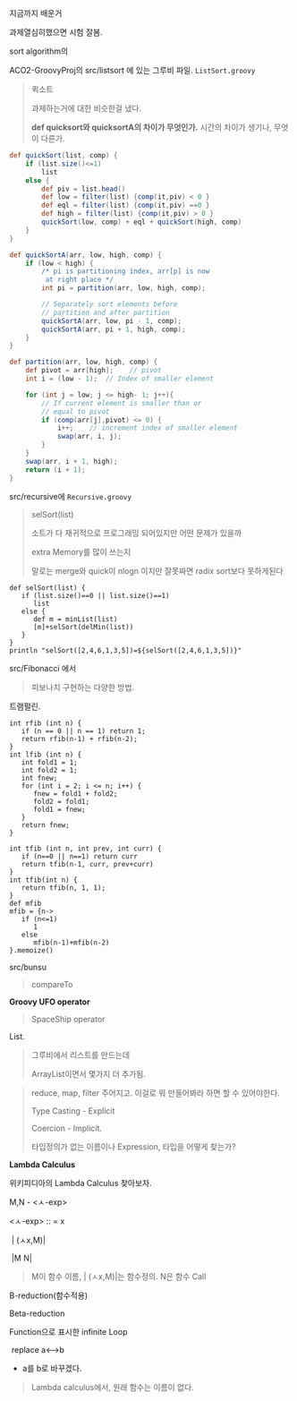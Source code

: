 지금까지 배운거





과제열심히했으면 시험 잘봄.



sort algorithm의 

ACO2-GroovyProj의 src/listsort 에 있는 그루비 파일. `ListSort.groovy`

> 퀵소트
>
> 과제하는거에 대한 비슷한걸 냈다.
>
> **def quicksort와 quicksortA의 차이가 무엇인가.** 시간의 차이가 생기나, 무엇이 다른가.
>
>



```groovy
def quickSort(list, comp) {
	if (list.size()<=1)
		list
	else {
		def piv = list.head()
		def low = filter(list) {comp(it,piv) < 0 }
		def eql = filter(list) {comp(it,piv) ==0 }
		def high = filter(list) {comp(it,piv) > 0 }
		quickSort(low, comp) + eql + quickSort(high, comp)
	}
}
```

```groovy
def quickSortA(arr, low, high, comp) {
	if (low < high)	{
		/* pi is partitioning index, arr[p] is now
		 at right place */
		int pi = partition(arr, low, high, comp);

		// Separately sort elements before
		// partition and after partition
		quickSortA(arr, low, pi - 1, comp);
		quickSortA(arr, pi + 1, high, comp);
	}
}

def partition(arr, low, high, comp) {
	def pivot = arr[high];    // pivot
	int i = (low - 1);  // Index of smaller element

	for (int j = low; j <= high- 1; j++){
		// If current element is smaller than or
		// equal to pivot
		if (comp(arr[j],pivot) <= 0) {
			i++;    // increment index of smaller element
			swap(arr, i, j);
		}
	}
	swap(arr, i + 1, high);
	return (i + 1);
}
```







src/recursive에 `Recursive.groovy`

> selSort(list)
>
> 소트가 다 재귀적으로 프로그래밍 되어있지만 어떤 문제가 있을까
>
> extra Memory를 많이 쓰는지
>
> 말로는 merge와 quick이 nlogn 이지만 잘못짜면 radix sort보다 못하게된다

```
def selSort(list) {
   if (list.size()==0 || list.size()==1)
      list
   else {
      def m = minList(list)
      [m]+selSort(delMin(list))
   }
}
println "selSort([2,4,6,1,3,5])=${selSort([2,4,6,1,3,5])}"
```

src/Fibonacci 에서

> 피보나치 구현하는 다양한 방법.

트램펄린.

```
int rfib (int n) {
   if (n == 0 || n == 1) return 1;
   return rfib(n-1) + rfib(n-2);
}
int lfib (int n) {
   int fold1 = 1;
   int fold2 = 1;
   int fnew;
   for (int i = 2; i <= n; i++) {
      fnew = fold1 + fold2;
      fold2 = fold1;
      fold1 = fnew;
   }
   return fnew;
}

int tfib (int n, int prev, int curr) {
   if (n==0 || n==1) return curr
   return tfib(n-1, curr, prev+curr)
}
int tfib(int n) {
   return tfib(n, 1, 1);
}
def mfib
mfib = {n->
   if (n<=1)
      1
   else
      mfib(n-1)+mfib(n-2)
}.memoize()
```

src/bunsu

> compareTo





**Groovy UFO operator**

> SpaceShip operator





List.

> 그루비에서 리스트를 만드는데
>
> ArrayList이면서 몇가지 더 추가됨.







>reduce, map, filter 주어지고. 이걸로 뭐 만들어봐라 하면 할 수 있어야한다.
>
>Type Casting - Explicit
>
>Coercion - Implicit.
>
>
>
>타입정의가 없는 이름이나 Expression, 타입을 어떻게 찾는가?



**Lambda Calculus**

위키피디아의 Lambda Calculus 찾아보자.

M,N - <ㅅ-exp>

<ㅅ-exp> :: = x

​	| (ㅅx,M)|

​	|M N|

> M이 함수 이름, | (ㅅx,M)|는 함수정의. N은 함수 Call



B-reduction(함수적용)

Beta-reduction

Function으로 표시한 infinite Loop

​	replace   a<-->b

 * a를 b로 바꾸겠다.

> Lambda calculus에서, 원래 함수는 이름이 없다.



